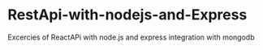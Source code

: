 # RestApi-with-nodejs-and-Express
Excercies of ReactAPi with node.js and express integration with mongodb
